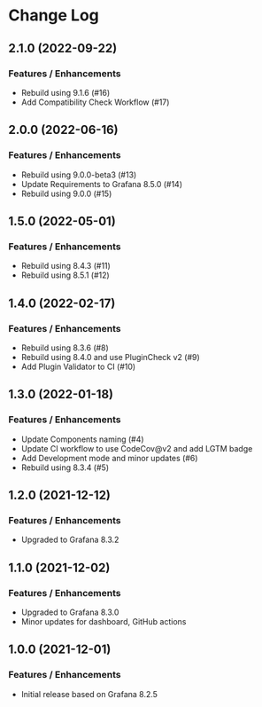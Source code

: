# Change Log

## 2.1.0 (2022-09-22)

### Features / Enhancements

- Rebuild using 9.1.6 (#16)
- Add Compatibility Check Workflow (#17)

## 2.0.0 (2022-06-16)

### Features / Enhancements

- Rebuild using 9.0.0-beta3 (#13)
- Update Requirements to Grafana 8.5.0 (#14)
- Rebuild using 9.0.0 (#15)

## 1.5.0 (2022-05-01)

### Features / Enhancements

- Rebuild using 8.4.3 (#11)
- Rebuild using 8.5.1 (#12)

## 1.4.0 (2022-02-17)

### Features / Enhancements

- Rebuild using 8.3.6 (#8)
- Rebuild using 8.4.0 and use PluginCheck v2 (#9)
- Add Plugin Validator to CI (#10)

## 1.3.0 (2022-01-18)

### Features / Enhancements

- Update Components naming (#4)
- Update CI workflow to use CodeCov@v2 and add LGTM badge
- Add Development mode and minor updates (#6)
- Rebuild using 8.3.4 (#5)

## 1.2.0 (2021-12-12)

### Features / Enhancements

- Upgraded to Grafana 8.3.2

## 1.1.0 (2021-12-02)

### Features / Enhancements

- Upgraded to Grafana 8.3.0
- Minor updates for dashboard, GitHub actions

## 1.0.0 (2021-12-01)

### Features / Enhancements

- Initial release based on Grafana 8.2.5
